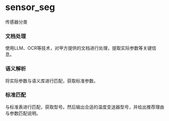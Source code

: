 # sensor_seg
传感器分类

### 文档处理
使用LLM、OCR等技术，对甲方提供的文档进行处理，提取实际参数等关键信息。

### 语义解析
将实际参数与语义库进行匹配，获取标准参数。

### 标准匹配
与标准表进行匹配，获取型号。然后输出合适的温度变送器型号，并给出推荐理由与参数匹配说明。
